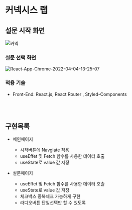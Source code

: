 # 커넥시스 랩

## 설문 시작 화면

![커넥](https://user-images.githubusercontent.com/84889602/161510778-7c78d705-799b-426f-becf-b49047162854.PNG)
### 설문 선택 화면


![React-App-Chrome-2022-04-04-13-25-07](https://user-images.githubusercontent.com/84889602/161512420-629ffd47-1e4d-4342-86b3-5e7f0ea27d28.gif)


### 적용 기술

- Front-End: React.js, React Router , Styled-Components




<br/><br/>
## 구현목록


- 메인페이지

    - 시작버튼에 Navgiate 적용
    - useEffet 및 Fetch 함수를 사용한 데이터 호출
    - useState로 value 값 저장
    
- 설문페이지

    - useEffet 및 Fetch 함수를 사용한 데이터 호출
    - useState로 value 값 저장
    - 체크박스 중복체크 가능하게 구현
    - 라디오버튼 단일선택만 할 수 있도록 
